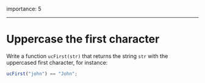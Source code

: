 importance: 5

---

# Uppercase the first character

Write a function `ucFirst(str)` that returns the string `str` with the uppercased first character, for instance:

```js
ucFirst("john") == "John";
```